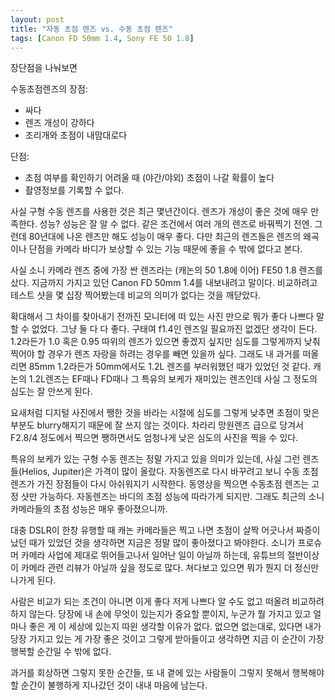```yaml
---
layout: post
title: "자동 초점 렌즈 vs. 수동 초점 렌즈"
tags: [Canon FD 50mm 1.4, Sony FE 50 1.8]
---
```


장단점을 나눠보면

수동초점렌즈의 장점:
- 싸다
- 렌즈 개성이 강하다
- 조리개와 초점이 내맘대로다

단점: 
- 초점 여부를 확인하기 어려울 때 (야간/야외) 초점이 나갈 확률이 높다
- 촬영정보를 기록할 수 없다.

사실 구형 수동 렌즈를 사용한 것은 최근 몇년간이다. 렌즈가 개성이 좋은 것에 매우 만족한다. 성능? 성능은 잘 알 수 없다. 같은 조건에서 여러 개의 렌즈로 바꿔찍기 전엔. 그런데 80년대에 나온 렌즈만 해도 성능이 매우 좋다. 다만 최근의 렌즈들은 렌즈의 왜곡이나 단점을 카메라 바디가 보상할 수 있는 기능 때문에 좋을 수 밖에 없다고 본다. 

사실 소니 카메라 렌즈 중에 가장 싼 렌즈라는 (캐논의 50 1.8에 이어) FE50 1.8 렌즈를 샀다. 지금까지 가지고 있던 Canon FD 50mm 1.4를 내보내려고 말이다. 비교하려고 테스트 샷을 몇 십장 찍어봤는데 비교의 의미가 없다는 것을 깨닫았다. 

확대해서 그 차이를 찾아내기 전까진 모니터에 떠 있는 사진 만으로 뭐가 좋다 나쁘다 말할 수 없었다. 그냥 둘 다 다 좋다. 구태여 f1.4인 렌즈일 필요까진 없겠단 생각이 든다. 1.2라든가 1.0 혹은 0.95 따위의 렌즈가 있으면 좋겠지 싶지만 심도를 그렇게까지 낮춰 찍어야 할 경우가 렌즈 자랑을 하려는 경우를 빼면 있을까 싶다. 그래도 내 과거를 떠올리면 85mm 1.2라든가 50mm에서도 1.2L 렌즈를 부러워했던 때가 있었던 것 같다. 캐논의 1.2L렌즈는 EF때나 FD때나 그 특유의 보케가 재미있는 렌즈인데 사실 그 정도의 심도는 잘 안쓰게 된다.

요새처럼 디지털 사진에서 쨍한 것을 바라는 시절에 심도를 그렇게 낮추면 초점이 맞은 부분도 blurry해지기 때문에 잘 쓰지 않는 것이다. 차라리 망원렌즈 급으로 당겨서 F2.8/4 정도에서 찍으면 쨍하면서도 엄청나게 낮은 심도의 사진을 찍을 수 있다. 

특유의 보케가 있는 구형 수동 렌즈는 정말 가지고 있을 의미가 있는데, 사실 그런 렌즈들(Helios, Jupiter)은 가격이 많이 올랐다. 자동렌즈로 다시 바꾸려고 보니 수동 초점 렌즈가 가진 장점들이 다시 아쉬워지기 시작한다. 동영상을 찍으면 수동초점 렌즈는 고정 샷만 가능하다. 자동렌즈는 바디의 초점 성능에 따라가게 되지만. 그래도 최근의 소니 카메라들의 초점 성능은 매우 좋아졌으니까.

대충 DSLR이 한창 유행할 때 캐논 카메라들은 찍고 나면 초점이 살짝 어긋나서 짜증이 났던 때가 있었던 것을 생각하면 지금은 정말 많이 좋아졌다고 봐야한다. 소니가 프로슈머 카메라 사업에 제대로 뛰어들고나서 일어난 일이 아닐까 하는데, 유튜브의 절반이상이 카메라 관련 리뷰가 아닐까 싶을 정도로 많다. 쳐다보고 있으면 뭐가 뭔지 더 정신만 나가게 된다.

사람은 비교가 되는 조건이 아니면 이게 좋다 저게 나쁘다 알 수도 없고 떠올려 비교하려 하지 않는다. 당장에 내 손에 무엇이 있는지가 중요할 뿐이지, 누군가 뭘 가지고 있고 얼마나 좋은 게 이 세상에 있는지 따윈 생각할 이유가 없다. 없으면 없는대로, 있다면 내가 당장 가지고 있는 게 가장 좋은 것이고 그렇게 받아들이고 생각하면 지금 이 순간이 가장 행복할 순간일 수 밖에 없다.

과거를 회상하면 그렇지 못한 순간들, 또 내 곁에 있는 사람들이 그렇지 못해서 행복해야 할 순간이 불행하게 지나갔던 것이 내내 마음에 남는다. 